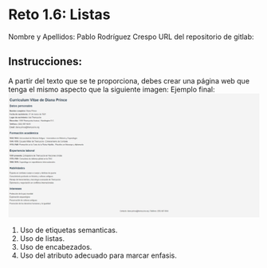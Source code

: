 # Reto 1.6: Listas
Nombre y Apellidos: Pablo Rodríguez Crespo
URL del repositorio de gitlab:
## Instrucciones:
A partir del texto que se te proporciona, debes crear una página web que tenga el mismo aspecto que la siguiente imagen:
Ejemplo final:
![alt text](listas.PNG)
1. Uso de etiquetas semanticas.
2. Uso de listas.
3. Uso de encabezados.
4. Uso del atributo adecuado para marcar enfasis.